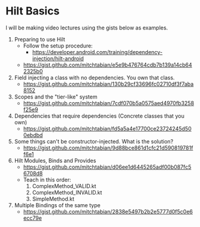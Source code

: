 # Hilt Basics
I will be making video lectures using the gists below as examples. 

1. Preparing to use Hilt
	- Follow the setup procedure:
		- https://developer.android.com/training/dependency-injection/hilt-android
	- https://gist.github.com/mitchtabian/e5e9b476764cdb7b139a14cb642325b0
2. Field injecting a class with no dependencies. You own that class.
	- https://gist.github.com/mitchtabian/130b29cf33696fc02710df3f7aba8152
3. Scopes and the "tier-like" system
	- https://gist.github.com/mitchtabian/7cdf070b5a0575aed4970fb3258f25e9
4. Dependencies that require dependencies (Concrete classes that you own)
	- https://gist.github.com/mitchtabian/fd5a5a4e17700ce23724245d500ebdbd
5. Some things can't be constructor-injected. What is the solution?
	- https://gist.github.com/mitchtabian/9d88bce861d1cfc21d590819781ff6e1
6. Hilt Modules, Binds and Provides
	- https://gist.github.com/mitchtabian/d06ee1d6445265adf00b087fc56708d8
	- Teach in this order:
		1. ComplexMethod_VALID.kt
		2. ComplexMethod_INVALID.kt
		3. SimpleMethod.kt
7. Multiple Bindings of the same type
	- https://gist.github.com/mitchtabian/2838e5497b2b2e5777d0f5c0e6ecc79e





